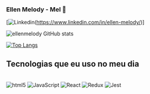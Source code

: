 ### Ellen Melody - Mel 🍯 

[![Linkedin](https://img.shields.io/badge/LinkedIn-0077B5?style=for-the-badge&logo=linkedin&logoColor=white)(https://www.linkedin.com/in/ellen-melody/)]


![ellenmelody GitHub stats](https://github-readme-stats.vercel.app/api?username=ellenmelody&show_icons=true&theme=dracula)

[![Top Langs](https://github-readme-stats.vercel.app/api/top-langs/?username=ellenmelody&layout=compact)](https://github.com/ellenmelody)

## Tecnologias que eu uso no meu dia

<div style="display: inline_block"><br/>
  <img align="center" alt="html5" src="https://img.shields.io/badge/HTML5-E34F26?style=for-the-badge&logo=html5&logoColor=white">
  <img align="center" alt="JavaScript" src="https://img.shields.io/badge/JavaScript-F7DF1E?style=for-the-badge&logo=javascript&logoColor=black"> 
  <img align="center" alt="React" src="https://img.shields.io/badge/React-20232A?style=for-the-badge&logo=react&logoColor=61DAFB"> 
  <img align="center" alt="Redux" src="https://img.shields.io/badge/Redux-593D88?style=for-the-badge&logo=redux&logoColor=white"> 
  <img align="center" alt="Jest" src="https://img.shields.io/badge/Jest-323330?style=for-the-badge&logo=Jest&logoColor=white"> 
</div>
